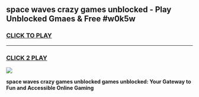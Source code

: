 
## space waves crazy games unblocked - Play Unblocked Gmaes & Free #w0k5w
<h3>
<a href="https://news.freeplayer.one?title=space_waves_crazy_games_unblocked&ref=03M">CLICK TO PLAY</a></h3>
<hr>

<h3>
<a href="https://news.freeplayer.one?title=space_waves_crazy_games_unblocked&ref=03M">CLICK 2 PLAY</a>
  
</h3>

<a href="https://news.freeplayer.one?title=space_waves_crazy_games_unblocked&ref=03M"><img src="https://clearcache.store/games.png"></a>


**space waves crazy games unblocked games unblocked: Your Gateway to Fun and Accessible Online Gaming**
